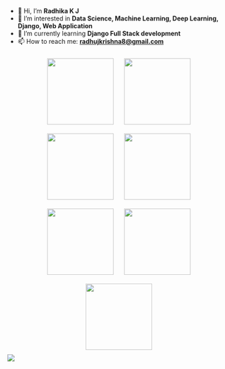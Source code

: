 <!-- Your introduction -->
- 👋 Hi, I’m **Radhika K J**
- 👀 I’m interested in **Data Science, Machine Learning, Deep Learning, Django, Web Application**
- 🌱 I’m currently learning **Django Full Stack development**
- 📫 How to reach me: **radhujkrishna8@gmail.com**

<!-- Images arranged in a line -->
<div align="center">
  <img src="https://mobilemancerblog.blob.core.windows.net/blog/2020/08/vs-code-logo-transp.png" width="150" height="auto" style="margin: 10px;">
  <img src="https://brandslogos.com/wp-content/uploads/images/large/python-logo.png" width="150" height="auto" style="margin: 10px;">
  <img src="https://cdn.educba.com/academy/wp-content/uploads/2020/01/Deep-Learning.jpg" width="150" height="auto" style="margin: 10px;">
  <img src="https://i.ytimg.com/vi/mgX-2_ybqNk/maxresdefault.jpg" width="150" height="auto" style="margin: 10px;">
  <img src="https://blog.integral-system.fr/wp-content/uploads/2020/02/33797061.jpg" width="150" height="auto" style="margin: 10px;">
  <img src="https://hackr.io/blog/uploads/images/tensorflow.png" width="150" height="auto" style="margin: 10px;">
  <img src="https://miro.medium.com/max/1400/1*7oukapIBInsovpHkQB3QZg.jpeg" width="150" height="auto" style="margin: 10px;">
  
  
  
  
  
</div>
<picture>
  <img src="https://i.ytimg.com/vi/yh2pLdDb87c/maxresdefault.jpg" >
</picture>

